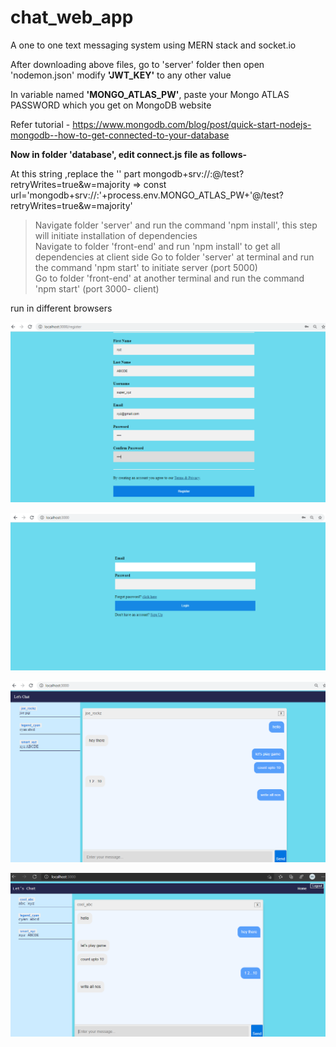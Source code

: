 # chat_web_app
A one to one text messaging system using MERN stack and socket.io

After downloading above files,
go to 'server' folder then open 'nodemon.json'
modify **'JWT_KEY'** to any other value

In variable named **'MONGO_ATLAS_PW'**, paste your Mongo ATLAS PASSWORD which you get on MongoDB website

Refer tutorial - https://www.mongodb.com/blog/post/quick-start-nodejs-mongodb--how-to-get-connected-to-your-database


**Now in folder 'database', edit connect.js file as follows-**

At this string ,replace the '<password>' part
mongodb+srv://<username>:<password>@<your-cluster-url>/test?retryWrites=true&w=majority
=> const url='mongodb+srv://<username>:'+process.env.MONGO_ATLAS_PW+'@<your-cluster-url>/test?retryWrites=true&w=majority'
  
>Navigate folder 'server' and run the command 'npm install', this step will initiate installation of dependencies   
>Navigate to folder 'front-end' and run 'npm install' to get all dependencies at client side
>Go to folder 'server' at terminal and run the command 'npm start' to initiate server (port 5000)   
>Go to folder 'front-end' at another terminal and run the command 'npm start' (port 3000- client)   

run in different browsers

![Image Register](https://github.com/Ishita-Mishra02/chat_web_app/blob/main/ss/s1.png)

![Login](https://github.com/Ishita-Mishra02/chat_web_app/blob/main/ss/s2.png)

![User-1](https://github.com/Ishita-Mishra02/chat_web_app/blob/main/ss/s3.png)

![User-2](https://github.com/Ishita-Mishra02/chat_web_app/blob/main/ss/s4.png)
